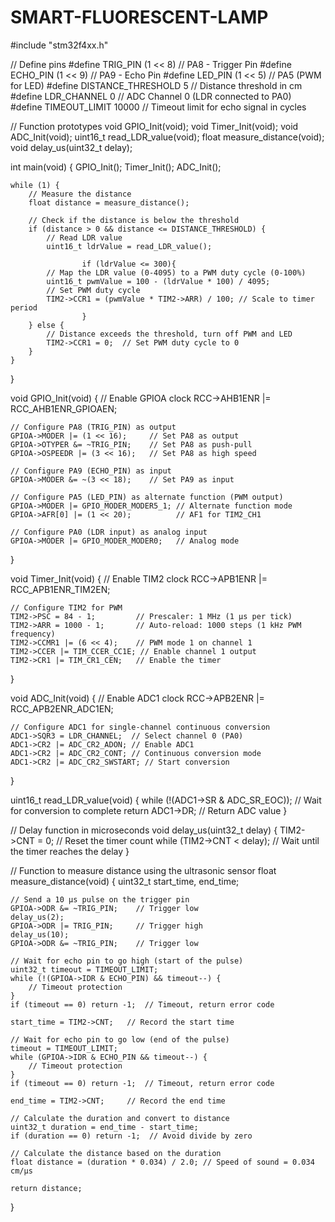 # SMART-FLUORESCENT-LAMP
#include "stm32f4xx.h"

// Define pins
#define TRIG_PIN (1 << 8)   // PA8 - Trigger Pin
#define ECHO_PIN (1 << 9)   // PA9 - Echo Pin
#define LED_PIN (1 << 5) // PA5 (PWM for LED)
#define DISTANCE_THRESHOLD 5 // Distance threshold in cm
#define LDR_CHANNEL 0    // ADC Channel 0 (LDR connected to PA0)
#define TIMEOUT_LIMIT 10000   // Timeout limit for echo signal in cycles

// Function prototypes
void GPIO_Init(void);
void Timer_Init(void);
void ADC_Init(void);
uint16_t read_LDR_value(void);
float measure_distance(void);
void delay_us(uint32_t delay);

int main(void) {
    GPIO_Init();
    Timer_Init();
    ADC_Init();

    while (1) {
        // Measure the distance
        float distance = measure_distance();

        // Check if the distance is below the threshold
        if (distance > 0 && distance <= DISTANCE_THRESHOLD) {
            // Read LDR value
            uint16_t ldrValue = read_LDR_value();
						
					if (ldrValue <= 300){
            // Map the LDR value (0-4095) to a PWM duty cycle (0-100%)
            uint16_t pwmValue = 100 - (ldrValue * 100) / 4095;
            // Set PWM duty cycle
            TIM2->CCR1 = (pwmValue * TIM2->ARR) / 100; // Scale to timer period
					}
        } else {
            // Distance exceeds the threshold, turn off PWM and LED
            TIM2->CCR1 = 0;  // Set PWM duty cycle to 0
        }
    }
}

void GPIO_Init(void) {
    // Enable GPIOA clock
    RCC->AHB1ENR |= RCC_AHB1ENR_GPIOAEN;
    
    // Configure PA8 (TRIG_PIN) as output
    GPIOA->MODER |= (1 << 16);     // Set PA8 as output
    GPIOA->OTYPER &= ~TRIG_PIN;    // Set PA8 as push-pull
    GPIOA->OSPEEDR |= (3 << 16);   // Set PA8 as high speed

    // Configure PA9 (ECHO_PIN) as input
    GPIOA->MODER &= ~(3 << 18);    // Set PA9 as input

    // Configure PA5 (LED_PIN) as alternate function (PWM output)
    GPIOA->MODER |= GPIO_MODER_MODER5_1; // Alternate function mode
    GPIOA->AFR[0] |= (1 << 20);          // AF1 for TIM2_CH1

    // Configure PA0 (LDR input) as analog input
    GPIOA->MODER |= GPIO_MODER_MODER0;   // Analog mode
}

void Timer_Init(void) {
    // Enable TIM2 clock
    RCC->APB1ENR |= RCC_APB1ENR_TIM2EN;

    // Configure TIM2 for PWM
    TIM2->PSC = 84 - 1;         // Prescaler: 1 MHz (1 µs per tick)
    TIM2->ARR = 1000 - 1;       // Auto-reload: 1000 steps (1 kHz PWM frequency)
    TIM2->CCMR1 |= (6 << 4);    // PWM mode 1 on channel 1
    TIM2->CCER |= TIM_CCER_CC1E; // Enable channel 1 output
    TIM2->CR1 |= TIM_CR1_CEN;   // Enable the timer
}

void ADC_Init(void) {
    // Enable ADC1 clock
    RCC->APB2ENR |= RCC_APB2ENR_ADC1EN;

    // Configure ADC1 for single-channel continuous conversion
    ADC1->SQR3 = LDR_CHANNEL;  // Select channel 0 (PA0)
    ADC1->CR2 |= ADC_CR2_ADON; // Enable ADC1
    ADC1->CR2 |= ADC_CR2_CONT; // Continuous conversion mode
    ADC1->CR2 |= ADC_CR2_SWSTART; // Start conversion
}

uint16_t read_LDR_value(void) {
    while (!(ADC1->SR & ADC_SR_EOC)); // Wait for conversion to complete
    return ADC1->DR;                  // Return ADC value
}

// Delay function in microseconds
void delay_us(uint32_t delay) {
    TIM2->CNT = 0;                      // Reset the timer count
    while (TIM2->CNT < delay);          // Wait until the timer reaches the delay
}

// Function to measure distance using the ultrasonic sensor
float measure_distance(void) {
    uint32_t start_time, end_time;

    // Send a 10 µs pulse on the trigger pin
    GPIOA->ODR &= ~TRIG_PIN;    // Trigger low
    delay_us(2);
    GPIOA->ODR |= TRIG_PIN;     // Trigger high
    delay_us(10);
    GPIOA->ODR &= ~TRIG_PIN;    // Trigger low

    // Wait for echo pin to go high (start of the pulse)
    uint32_t timeout = TIMEOUT_LIMIT;
    while (!(GPIOA->IDR & ECHO_PIN) && timeout--) {
        // Timeout protection
    }
    if (timeout == 0) return -1;  // Timeout, return error code

    start_time = TIM2->CNT;   // Record the start time

    // Wait for echo pin to go low (end of the pulse)
    timeout = TIMEOUT_LIMIT;
    while (GPIOA->IDR & ECHO_PIN && timeout--) {
        // Timeout protection
    }
    if (timeout == 0) return -1;  // Timeout, return error code

    end_time = TIM2->CNT;     // Record the end time

    // Calculate the duration and convert to distance
    uint32_t duration = end_time - start_time;
    if (duration == 0) return -1;  // Avoid divide by zero

    // Calculate the distance based on the duration
    float distance = (duration * 0.034) / 2.0; // Speed of sound = 0.034 cm/µs

    return distance;
}
